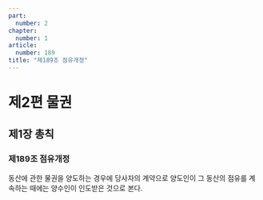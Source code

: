 ```yaml
---
part:
  number: 2
chapter:
  number: 1
article:
  number: 189
title: "제189조 점유개정"
---
```


# 제2편 물권

## 제1장 총칙

### 제189조 점유개정

동산에 관한 물권을 양도하는 경우에 당사자의 계약으로 양도인이 그 동산의 점유를 계속하는 때에는 양수인이 인도받은 것으로 본다.
